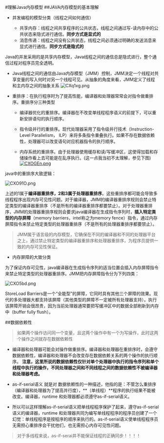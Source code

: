 #理解Java内存模型
##JAVA内存模型的基本理解

- 并发编程的模型分类（线程之间如何通信）

	- 共享内存：线程之间共享程序的公共状态，线程之间通过写-读内存中的公共状态来隐式进行通信。**同步方式是显式的**
	- 消息传递：线程之间没有公共状态，线程之间必须通过明确的发送消息来显式进行通信。**同步方式是隐式的**

Java的并发采用的是共享内存模型，Java线程之间的通信总是隐式进行，整个通信过程对程序员完全透明。



- Java线程之间的通信由Java内存模型（JMM）控制，JMM决定一个线程对共享变量的写入何时对另一个线程可见。从抽象的角度来看，JMM定义了线程和主内存之间的抽象关系
 ![CXq1xg.png](https://s1.ax1x.com/2018/06/14/CXq1xg.png)




- 重排序：在执行程序时为了提高性能，编译器和处理器常常会对指令做重排序。重排序分三种类型

	-  编译器优化的重排序。编译器在不改变单线程程序语义的前提下，可以重新安排语句的执行顺序。
   -  指令级并行的重排序。现代处理器采用了指令级并行技术（Instruction-Level Parallelism， ILP）来将多条指令重叠执行。如果不存在数据依赖性，处理器可以改变语句对应机器指令的执行顺序。

   - 内存系统的重排序。由于处理器使用缓存和读/写缓冲区，这使得加载和存储操作看上去可能是在乱序执行。(这一点我当初不太理解，参见下图)
    [![CXOGEn.png](https://s1.ax1x.com/2018/06/14/CXOGEn.png)](https://imgchr.com/i/CXOGEn)

 java中的重排序大致逻辑：
 
 ![CXO91O.png](https://s1.ax1x.com/2018/06/14/CXO91O.png)

上述的1属于**编译器重排序，2和3属于处理器重排序**。这些重排序都可能会导致多线程程序出现内存可见性问题。对于编译器，JMM的编译器重排序规则会禁止特定类型的编译器重排序（不是所有的编译器重排序都要禁止）。对于处理器重排序，JMM的处理器重排序规则会要求java编译器在生成指令序列时，**插入特定类型的内存屏障**（memory barriers，intel称之为memory fence）指令，通过内存屏障指令来禁止特定类型的处理器重排序（不是所有的处理器重排序都要禁止）。

>JMM属于语言级的内存模型，它确保在不同的编译器和不同的处理器平台之上，通过禁止特定类型的编译器重排序和处理器重排序，为程序员提供一致的内存可见性保证。



 - 内存屏障的大致分类
 
 为了保证内存可见性，java编译器在生成指令序列的适当位置会插入内存屏障指令来禁止特定类型的处理器重排序。JMM把内存屏障指令分为下列四类：

![CXO5bd.png](https://s1.ax1x.com/2018/06/14/CXO5bd.png)

StoreLoad Barriers是一个“全能型”的屏障，它同时具有其他三个屏障的效果。现代的多处理器大都支持该屏障（其他类型的屏障不一定被所有处理器支持）。执行该屏障开销会很昂贵，因为当前处理器通常要把写缓冲区中的数据全部刷新到内存中（buffer fully flush）。



##数据依赖性
>如果两个操作访问同一个变量，且这两个操作中有一个为写操作，此时这两个操作之间就存在数据依赖性

- 编译器和处理器可能会对操作做重排序。编译器和处理器在重排序时，会遵守数据依赖性，编译器和处理器不会改变存在数据依赖关系的两个操作的执行顺序。
**注意，这里所说的数据依赖性仅针对单个处理器中执行的指令序列和单个线程中执行的操作，不同处理器之间和不同线程之间的数据依赖性不被编译器和处理器考虑。**

- as-if-serial语义 就是对 数据依赖性的一种描述，他指的是：不管怎么重排序（编译器和处理器为了提高并行度），**（单线程）**程序的执行结果不能被改变。编译器，runtime 和处理器都必须遵守as-if-serial语义。
 
- 所以可以这样理解as-if-serial语义把单线程程序保护了起来，遵守as-if-serial语义的编译器，runtime 和处理器共同为编写单线程程序的程序员创建了一个幻觉：单线程程序是按程序的顺序来执行的。as-if-serial语义使单线程程序员无需担心重排序会干扰他们，也无需担心内存可见性问题。

>对于多线程来说，as-if-serai并不能保证线程的正确同步！！！！


